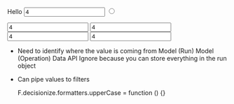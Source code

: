 
<label> Hello </label>
<input type="text" data-f-value="Price" value="4">
<input type="radio" data-f-checked="Decision Value" data-f-value="Cost">

<input type="text" data-f-value="Price | $##.00" value="4">
<input type="text" data-f-value="Price" data-f-format="$##.00" value="4">


<form data-f-format="$##.00">
    <input type="text" data-f-value="Price1" value="4">
    <input type="text" data-f-value="Price2" value="4">
</form>

<div data-f-class="toggle1">

</div>
<div data-f-class="toggle1 | classAdder">

</div>


- Need to identify where the value is coming from
    Model (Run)
    Model (Operation)
    Data API
        Ignore because you can store everything in the run object

- Can pipe values to filters

    F.decisionize.formatters.upperCase = function () {}

